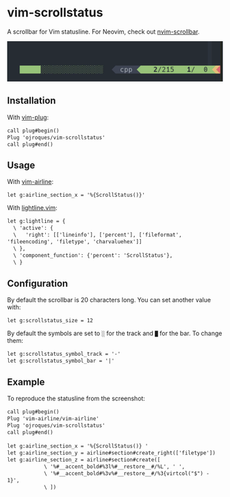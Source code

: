 # vim-scrollstatus

A scrollbar for Vim statusline. For Neovim, check out
[nvim-scrollbar](https://github.com/ojroques/nvim-scrollbar).

![vim-scrollstatus](demo.gif)

## Installation
With [vim-plug](https://github.com/junegunn/vim-plug):
```vim
call plug#begin()
Plug 'ojroques/vim-scrollstatus'
call plug#end()
```

## Usage
With [vim-airline](https://github.com/vim-airline/vim-airline):
```vim
let g:airline_section_x = '%{ScrollStatus()}'
```

With [lightline.vim](https://github.com/itchyny/lightline.vim):
```vim
let g:lightline = {
  \ 'active': {
  \   'right': [['lineinfo'], ['percent'], ['fileformat', 'fileencoding', 'filetype', 'charvaluehex']]
  \ },
  \ 'component_function': {'percent': 'ScrollStatus'},
  \ }
```

## Configuration
By default the scrollbar is 20 characters long. You can set another value with:
```vim
let g:scrollstatus_size = 12
```

By default the symbols are set to `░` for the track and `█` for the bar. To change them:
```vim
let g:scrollstatus_symbol_track = '-'
let g:scrollstatus_symbol_bar = '|'
```

## Example
To reproduce the statusline from the screenshot:
```vim
call plug#begin()
Plug 'vim-airline/vim-airline'
Plug 'ojroques/vim-scrollstatus'
call plug#end()

let g:airline_section_x = '%{ScrollStatus()} '
let g:airline_section_y = airline#section#create_right(['filetype'])
let g:airline_section_z = airline#section#create([
            \ '%#__accent_bold#%3l%#__restore__#/%L', ' ',
            \ '%#__accent_bold#%3v%#__restore__#/%3{virtcol("$") - 1}',
            \ ])
```
